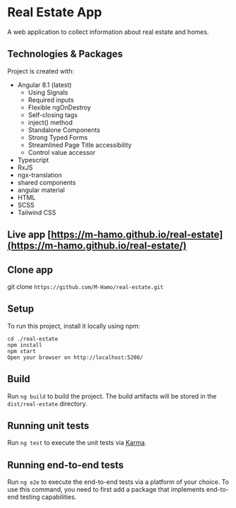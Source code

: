 # Real Estate App

A web application to collect information about real estate and homes.

## Technologies & Packages

Project is created with:

- Angular 8.1 (latest)
  - Using Signals
  - Required inputs
  - Flexible ngOnDestroy
  - Self-closing tags
  - inject() method
  - Standalone Components
  - Strong Typed Forms
  - Streamlined Page Title accessibility
  - Control value accessor
- Typescript
- RxJS
- ngx-translation
- shared components
- angular material
- HTML
- SCSS
- Tailwind CSS

## Live app [https://m-hamo.github.io/real-estate](https://m-hamo.github.io/real-estate/)

## Clone app

git clone `https://github.com/M-Hamo/real-estate.git`

## Setup

To run this project, install it locally using npm:

```pwsh
cd ./real-estate
npm install
npm start
Open your browser on http://localhost:5200/
```

## Build

Run `ng build` to build the project. The build artifacts will be stored in the `dist/real-estate` directory.

## Running unit tests

Run `ng test` to execute the unit tests via [Karma](https://karma-runner.github.io).

## Running end-to-end tests

Run `ng e2e` to execute the end-to-end tests via a platform of your choice. To use this command, you need to first add a package that implements end-to-end testing capabilities.
